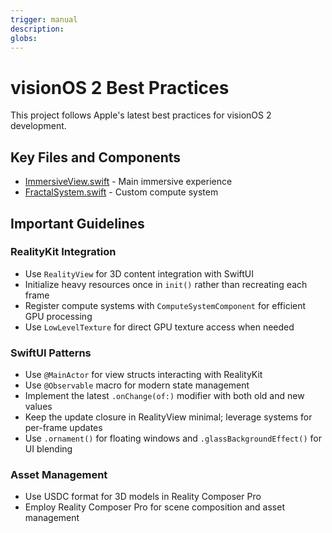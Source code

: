 ```yaml
---
trigger: manual
description:
globs:
---
```

# visionOS 2 Best Practices

This project follows Apple's latest best practices for visionOS 2 development.

## Key Files and Components
- [ImmersiveView.swift](mdc:MetalSphereDemo/ImmersiveView.swift) - Main immersive experience
- [FractalSystem.swift](mdc:MetalSphereDemo/FractalSystem.swift) - Custom compute system

## Important Guidelines

### RealityKit Integration
- Use `RealityView` for 3D content integration with SwiftUI
- Initialize heavy resources once in `init()` rather than recreating each frame
- Register compute systems with `ComputeSystemComponent` for efficient GPU processing
- Use `LowLevelTexture` for direct GPU texture access when needed

### SwiftUI Patterns
- Use `@MainActor` for view structs interacting with RealityKit
- Use `@Observable` macro for modern state management
- Implement the latest `.onChange(of:)` modifier with both old and new values
- Keep the update closure in RealityView minimal; leverage systems for per-frame updates
- Use `.ornament()` for floating windows and `.glassBackgroundEffect()` for UI blending

### Asset Management
- Use USDC format for 3D models in Reality Composer Pro
- Employ Reality Composer Pro for scene composition and asset management

